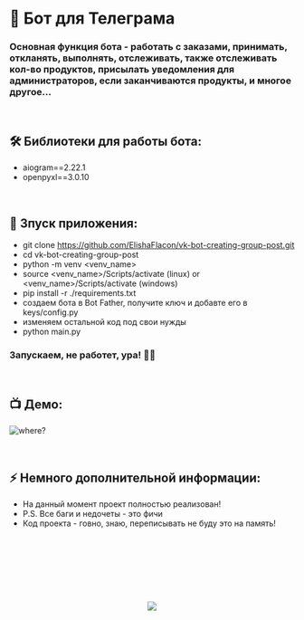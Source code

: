 <h1> 
     👾 Бот для Телеграма
</h1>

<h3>
Основная функция бота - работать с заказами, принимать, откланять, выполнять, отслеживать, также отслеживать кол-во продуктов, присылать уведомления для администраторов, если заканчиваются продукты, и многое другое...
</h3>



</br>



<h2>
  🛠️ Библиотеки для работы бота:
</h2>

- aiogram==2.22.1
- openpyxl==3.0.10


</br>



<h2>
  🚀 Зпуск приложения:
</h2>

- git clone https://github.com/ElishaFlacon/vk-bot-creating-group-post.git
- cd vk-bot-creating-group-post
- python -m venv <venv_name>
- source <venv_name>/Scripts/activate (linux) or <venv_name>/Scripts/activate (windows)
- pip install -r ./requirements.txt
- создаем бота в Bot Father, получите ключ и добавте его в keys/config.py
- изменяем остальной код под свои нужды
- python main.py
<h3>
    Запускаем, не работет, ура! 🗿🚬
</h3>


</br>



<h2>
 📺 Демо:
</h2>
<p aligh="center">
<img src="https://user-images.githubusercontent.com/83610362/233366270-3e3ac5e8-0e62-4682-ab43-0c6f07b9ce06.png" alt="where?" />
</p>



</br>



<h2>
⚡ Немного дополнительной информации:
</h2>

- На данный момент проект полностью реализован!
- P.S. Все баги и недочеты - это фичи
- Код проекта - говно, знаю, переписывать не буду это на память!




<br/>
<br/>
<br/>
<br/>
<br/>
<br/>



<p align="center">
  <img src="https://capsule-render.vercel.app/api?type=waving&color=d179b8&height=64&section=footer"/>
</p>

